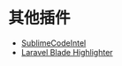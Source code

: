 # 其他插件

* [SublimeCodeIntel](https://github.com/SublimeCodeIntel/SublimeCodeIntel)
* [Laravel Blade Highlighter](https://packagecontrol.io/packages/Laravel%20Blade%20Highlighter)
